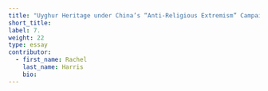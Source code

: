 ```yaml
---
title: "Uyghur Heritage under China’s “Anti-Religious Extremism” Campaigns"
short_title:
label: 7.
weight: 22
type: essay
contributor:
  - first_name: Rachel
    last_name: Harris
    bio:
---
```


